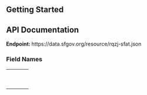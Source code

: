 <h2> Getting Started </h2>

<h2> API Documentation </h2>
<b>Endpoint: </b> https://data.sfgov.org/resource/rqzj-sfat.json
<h3>Field Names</h3>
<table style="width: 100%;">
<tbody>
<tr>
<td>&nbsp;</td>
<td>&nbsp;</td>
<td>&nbsp;</td>
</tr>
<tr>
<td>&nbsp;</td>
<td>&nbsp;</td>
<td>&nbsp;</td>
</tr>
</tbody>
</table>
